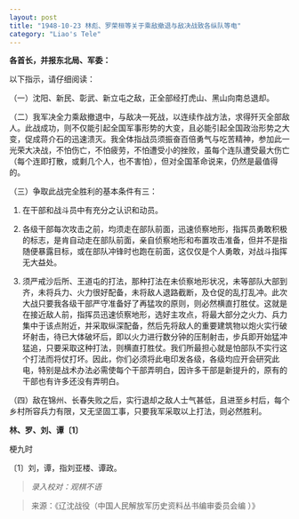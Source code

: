 ```yaml
---
layout: post
title: "1948-10-23 林彪、罗荣桓等关于乘敌撤退与敌决战致各纵队等电"
category: "Liao's Tele"
---
```


**各首长，并报东北局、军委：**

以下指示，请仔细阅读：

（一）沈阳、新民、彰武、新立屯之敌，正全部经打虎山、黑山向南总退却。

（二）我军决全力乘敌撤退中，与敌决一死战，以连续作战方法，求得歼灭全部敌人。此战成功，则不仅能引起全国军事形势的大变，且必能引起全国政治形势之大变，促成蒋介石的迅速溃灭。我全体指战员须振奋百倍勇气与吃苦精神，参加此一光荣大决战，不怕伤亡，不怕疲劳，不怕遭受小的挫败，虽每个连队遭受最大伤亡（每个连即打散，或剩几个人，也不害怕），但对全国革命说来，仍然是最值得的。

（三）争取此战完全胜利的基本条件有三：

1. 在干部和战斗员中有充分之认识和动员。

2. 各级干部每次攻击之前，均须走在部队前面，迅速侦察地形，指挥员勇敢积极的标志，是肯自动走在部队前面，亲自侦察地形和布置攻击准备，但并不是指随便暴露目标，或在部队冲锋时也跑在前面，这仅仅是个人勇敢，对战斗指挥无大益处。

3. 须严戒沙后所、王道屯的打法，那种打法在未侦察地形状况，未等部队大部到齐，未将兵力、火力很好配备，未将敌人退路截断，及仓促的乱打乱冲。此次大战只要我各级干部严守准备好了再猛攻的原则，则必然横直打胜仗。这就是在接近敌人前，指挥员迅速侦察地形，选好主攻点，将最大部分之火力、兵力集中于该点附近，并采取纵深配备，然后先将敌人的重要建筑物以炮火实行破坏射击，待已大体破坏后，即以火力进行数分钟的压制射击，步兵即开始猛冲猛追，只要采取这种打法，则横直打胜仗。我们所最担心就是怕部队不实行这个打法而将仗打坏。因此，你们必须将此电印发各级，各级均应开会研究此电，特别是战术办法必需使每个干部弄明白，因许多干部是新提升的，原有的干部也有许多还没有弄明白。

（四）敌在锦州、长春失败之后，实行退却之敌人士气甚低，且进至乡村后，每个乡村所容兵力有限，又无坚固工事，只要我军采取以上打法，则必然胜利。

**林、罗、刘、谭〔1〕**

梗九时

〔1〕刘，谭，指刘亚楼、谭政。




> *录入校对：观棋不语*

> 来源：《辽沈战役（中国人民解放军历史资料丛书编审委员会编 ）》
